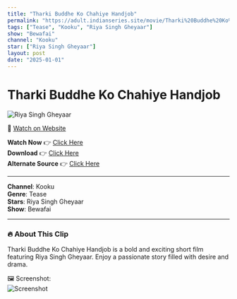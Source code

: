```yaml
---
title: "Tharki Buddhe Ko Chahiye Handjob"
permalink: "https://adult.indianseries.site/movie/Tharki%20Buddhe%20Ko%20Chahiye%20Handjob"
tags: ["Tease", "Kooku", "Riya Singh Gheyaar"]
show: "Bewafai"
channel: "Kooku"
star: ["Riya Singh Gheyaar"]
layout: post
date: "2025-01-01"
---
```


# Tharki Buddhe Ko Chahiye Handjob

![Riya Singh Gheyaar](https://shorts.desisins.com/wp-content/uploads/2024/05/Riya-Singh-Handjob-Bewafai-Kooku-DesiSins.com_.jpg)

🔗 [Watch on Website](https://adult.indianseries.site/movie/Tharki%20Buddhe%20Ko%20Chahiye%20Handjob)

**Watch Now** 👉 [Click Here](https://adult.indianseries.site/movie/Tharki%20Buddhe%20Ko%20Chahiye%20Handjob)  
**Download** 👉 [Click Here](https://adult.indianseries.site/movie/Tharki%20Buddhe%20Ko%20Chahiye%20Handjob)  
**Alternate Source** 👉 [Click Here](https://adult.indianseries.site/movie/Tharki%20Buddhe%20Ko%20Chahiye%20Handjob)

---

**Channel**: Kooku  
**Genre**: Tease  
**Stars**: Riya Singh Gheyaar  
**Show**: Bewafai

---

### 🔥 About This Clip

Tharki Buddhe Ko Chahiye Handjob is a bold and exciting short film featuring Riya Singh Gheyaar. Enjoy a passionate story filled with desire and drama.
 
🖼️ Screenshot:  
![Screenshot](https://shorts.desisins.com/wp-content/uploads/2024/05/Riya-Singh-Handjob-Bewafai-Kooku-DesiSins.com_.jpg)
